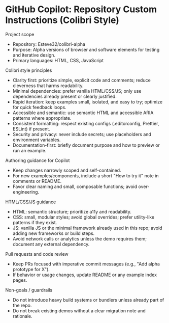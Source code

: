# GitHub Copilot: Repository Custom Instructions (Colibri Style)

Project scope
- Repository: Esteve32/colibri-alpha
- Purpose: Alpha versions of browser and software elements for testing and iterative design.
- Primary languages: HTML, CSS, JavaScript

Colibri style principles
- Clarity first: prioritize simple, explicit code and comments; reduce cleverness that harms readability.
- Minimal dependencies: prefer vanilla HTML/CSS/JS; only use dependencies already present or clearly justified.
- Rapid iteration: keep examples small, isolated, and easy to try; optimize for quick feedback loops.
- Accessible and semantic: use semantic HTML and accessible ARIA patterns where appropriate.
- Consistent formatting: respect existing configs (.editorconfig, Prettier, ESLint) if present.
- Security and privacy: never include secrets; use placeholders and environment variables.
- Documentation-first: briefly document purpose and how to preview or run an example.

Authoring guidance for Copilot
- Keep changes narrowly scoped and self-contained.
- For new examples/components, include a short "How to try it" note in comments or README.
- Favor clear naming and small, composable functions; avoid over-engineering.

HTML/CSS/JS guidance
- HTML: semantic structure; prioritize a11y and readability.
- CSS: small, modular styles; avoid global overrides; prefer utility-like patterns if they exist.
- JS: vanilla JS or the minimal framework already used in this repo; avoid adding new frameworks or build steps.
- Avoid network calls or analytics unless the demo requires them; document any external dependency.

Pull requests and code review
- Keep PRs focused with imperative commit messages (e.g., "Add alpha prototype for X").
- If behavior or usage changes, update README or any example index pages.

Non-goals / guardrails
- Do not introduce heavy build systems or bundlers unless already part of the repo.
- Do not break existing demos without a clear migration note and rationale.